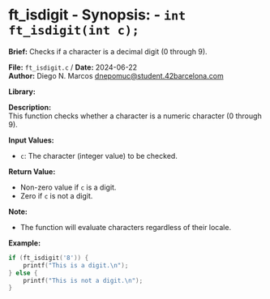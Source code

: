 # ft_isdigit - **Synopsis:** - `int ft_isdigit(int c);`

**Brief:**
Checks if a character is a decimal digit (0 through 9).

**File:** `ft_isdigit.c` / **Date:** 2024-06-22  
**Author:** Diego N. Marcos <dnepomuc@student.42barcelona.com>

**Library:**



**Description:**  
This function checks whether a character is a numeric character (0 through 9).

**Input Values:**  
* `c`: The character (integer value) to be checked.

**Return Value:**  
* Non-zero value if `c` is a digit.
* Zero if `c` is not a digit.

**Note:**  
-  The function will evaluate characters regardless of their locale.

**Example:**  
```c
if (ft_isdigit('8')) {
    printf("This is a digit.\n");
} else {
    printf("This is not a digit.\n");
}
